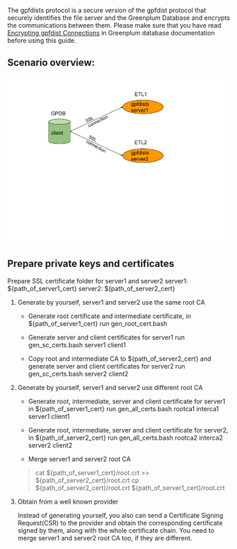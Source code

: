 The gpfdists protocol is a secure version of the gpfdist protocol that securely identifies the file server and the Greenplum Database and encrypts the communications between them.
Please make sure that you have read [Encrypting gpfdist Connections](http://docs.greenplum.org/6-4/security-guide/topics/Encryption.html#gpfdist_connections) in Greenplum database documentation before using this guide.

## Scenario overview:

![alt text](multiple_CA_scenario.png)

## Prepare private keys and certificates

Prepare SSL certificate folder for server1 and server2 
	server1: ${path_of_server1_cert}
	server2: ${path_of_server2_cert}

1. Generate by yourself, server1 and server2 use the same root CA

    - Generate root certificate and intermediate certificate, in ${path_of_server1_cert}
    run gen_root_cert.bash

    - Generate server and client certificates for server1
    run gen_sc_certs.bash server1 client1

    - Copy root and intermediate CA to  ${path_of_server2_cert} and generate server and client certificates for server2
    run gen_sc_certs.bash server2 client2

2. Generate by yourself, server1 and server2 use different root CA

    - Generate root, intermediate, server and client certificate for server1 in  ${path_of_server1_cert}
    run gen_all_certs.bash rootca1 interca1 server1 client1

    - Generate root, intermediate, server and client certificate for server2, in  ${path_of_server2_cert}
    run gen_all_certs.bash rootca2 interca2 server2 client2

    - Merge server1 and server2 root CA
    > cat ${path_of_server1_cert}/root.crt >> ${path_of_server2_cert}/root.crt
    > cp ${path_of_server2_cert}/root.crt ${path_of_server1_cert}/root.crt

3. Obtain from a well known provider

    Instead of generating yourself, you also can send a Certificate Signing Request(CSR) to the provider and obtain the corresponding certificate signed by them, along with the whole certificate chain. 
	You need to merge server1 and server2 root CA too, if they are different.




